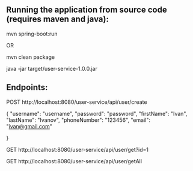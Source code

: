 Running the application from source code (requires maven and java): 
-------------

mvn spring-boot:run

OR

mvn clean package

java -jar target/user-service-1.0.0.jar

Endpoints:
-------------

POST http://localhost:8080/user-service/api/user/create

{
        "username": "username",
        "password": "password",
        "firstName": "Ivan",
        "lastName": "Ivanov",
        "phoneNumber": "123456",
        "email": "ivan@gmail.com"
	
}

GET http://localhost:8080/user-service/api/user/get?id=1

GET http://localhost:8080/user-service/api/user/getAll